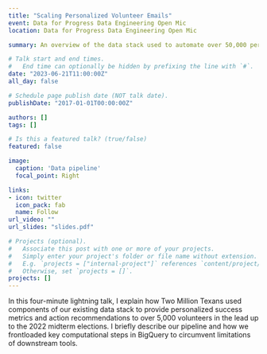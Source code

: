 ```yaml
---
title: "Scaling Personalized Volunteer Emails"
event: Data for Progress Data Engineering Open Mic
location: Data for Progress Data Engineering Open Mic

summary: An overview of the data stack used to automate over 50,000 personalized emails to voter turnout volunteers using BigQuery, dbt, Census, and MailChimp

# Talk start and end times.
#   End time can optionally be hidden by prefixing the line with `#`.
date: "2023-06-21T11:00:00Z"
all_day: false

# Schedule page publish date (NOT talk date).
publishDate: "2017-01-01T00:00:00Z"

authors: []
tags: []

# Is this a featured talk? (true/false)
featured: false

image:
  caption: 'Data pipeline'
  focal_point: Right

links:
- icon: twitter
  icon_pack: fab
  name: Follow
url_video: ""
url_slides: "slides.pdf"

# Projects (optional).
#   Associate this post with one or more of your projects.
#   Simply enter your project's folder or file name without extension.
#   E.g. `projects = ["internal-project"]` references `content/project/deep-learning/index.md`.
#   Otherwise, set `projects = []`.
projects: []
---
```


In this four-minute lightning talk, I explain how Two Million Texans used components of our existing data stack to provide personalized success metrics and action recommendations to over 5,000 volunteers in the lead up to the 2022 midterm elections. I briefly describe our pipeline and how we frontloaded key computational steps in BigQuery to circumvent limitations of downstream tools.
